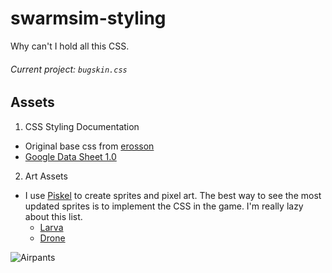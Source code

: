 # swarmsim-styling
Why can't I hold all this CSS.
###### Current project: `bugskin.css`

## Assets
1. CSS Styling Documentation
  * Original base css from [erosson](https://github.com/erosson/swarm-graphics)
  * [Google Data Sheet 1.0](https://docs.google.com/spreadsheets/d/1ughCy983eK-SPIcDYPsjOitVZzY10WdI2MGGrmxzxF4/pubhtml#)

2. Art Assets
  * I use [Piskel](http://www.piskelapp.com/) to create sprites and pixel art. The best way to see the most updated sprites is to implement the CSS in the game. I'm really lazy about this list.
    * [Larva](http://piskel-imgstore-b.appspot.com/img/d6d6b65c-f4d7-11e4-853b-39996fd08e19.gif)
    * [Drone](http://piskel-imgstore-b.appspot.com/img/90310b30-f4dc-11e4-9073-39996fd08e19.gif)

![Airpants](http://piskel-imgstore-b.appspot.com/img/f8043a54-f52a-11e4-8540-39996fd08e19.gif)
